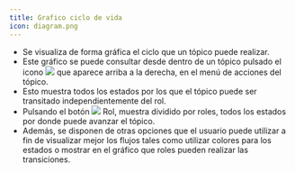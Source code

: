 ```yaml
---
title: Grafico ciclo de vida
icon: diagram.png
---
```

* Se visualiza de forma gráfica el ciclo que un tópico puede realizar.
* Este gráfico se puede consultar desde dentro de un tópico pulsado el icono <img src="/static/images/icons/diagram.png" /> que aparece arriba a la derecha, en el menú de acciones del tópico.
* Esto muestra todos los estados por los que el tópico puede ser transitado independientemente del rol.
* Pulsando el botón  <img src="/static/images/icons/life_cycle_rol.png" /> Rol, muestra dividido por roles, todos los estados por donde puede avanzar el tópico.
* Además, se disponen de otras opciones que el usuario puede utilizar a fin de visualizar mejor los flujos tales como utilizar colores para los estados o mostrar en el gráfico que roles pueden realizar las transiciones.
